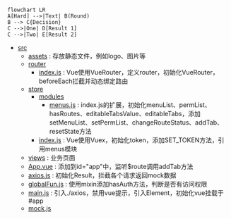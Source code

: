 
```mermaid

flowchart LR
A[Hard] -->|Text| B(Round)
B --> C{Decision}
C -->|One| D[Result 1]
C -->|Two| E[Result 2]
```


- [src](#src)
  - [assets](#assets) : 存放静态文件，例如logo、图片等
  - [router](#router)
    - [index.js](#index.js) : Vue使用VueRouter，定义router，初始化VueRouter，beforeEach拦截并动态绑定路由
  - [store](#store)
    - [modules](#modules)
      - [menus.js](#menus.js) : index.js的扩展，初始化menuList、permList、hasRoutes、editableTabsValue、editableTabs，添加setMenuList、setPermList、changeRouteStatus、addTab、resetState方法
    - [index.js](#index.js) : Vue使用Vuex，初始化token，添加SET_TOKEN方法，引用menus模块
  - [views](#views) : 业务页面
  - [App.vue](#App.vue) : 添加<router-view/>到id="app"中，监听$route调用addTab方法
  - [axios.js](#axios.js) : 初始化Result，拦截各个请求返回mock数据
  - [globalFun.js](#globalFun.js) : 使用mixin添加hasAuth方法，判断是否有访问权限
  - [main.js](#main.js) : 引入./axios，禁用vue提示，引入Element，初始化vue挂载于#app
  - [mock.js](#mock.js)




